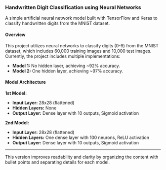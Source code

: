 ### Handwritten Digit Classification using Neural Networks

A simple artificial neural network model built with TensorFlow and Keras to classify handwritten digits from the MNIST dataset.

#### Overview

This project utilizes neural networks to classify digits (0-9) from the MNIST dataset, which includes 60,000 training images and 10,000 test images. Currently, the project includes multiple implementations:

- **Model 1:** No hidden layer, achieving ~92% accuracy.
- **Model 2:** One hidden layer, achieving ~97% accuracy.

#### Model Architecture

**1st Model:**

- **Input Layer:** 28x28 (flattened)
- **Hidden Layers:** None
- **Output Layer:** Dense layer with 10 outputs, Sigmoid activation

**2nd Model:**

- **Input Layer:** 28x28 (flattened)
- **Hidden Layers:** One dense layer with 100 neurons, ReLU activation
- **Output Layer:** Dense layer with 10 outputs, Sigmoid activation

---

This version improves readability and clarity by organizing the content with bullet points and separating details for each model.
